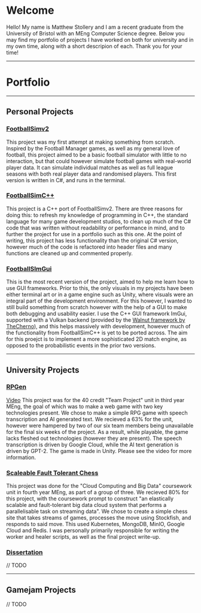 # Welcome

Hello! My name is Matthew Stollery and I am a recent graduate from the University of Bristol with an MEng Computer Science degree. Below you may find my portfolio of projects I have worked on both for university and in my own time, along with a short descripion of each. Thank you for your time!

---

# Portfolio
---

## Personal Projects

### [FootballSimv2](https://github.com/stollaz/FootballSimv2)
This project was my first attempt at making something from scratch. Inspired by the Football Manager games, as well as my general love of football, this project aimed to be a basic football simulator with little to no interaction, but that could however simulate football games with real-world player data. It can simulate individual matches as well as full league seasons with both real player data and randomised players. This first version is written in C#, and runs in the terminal.

### [FootballSimC++](https://github.com/stollaz/FootballSimCpp)
This project is a C++ port of FootballSimv2. There are three reasons for doing this: to refresh my knowledge of programming in C++, the standard language for many game development studios, to clean up much of the C# code that was written without readability or performance in mind, and to further the project for use in a portfolio such as this one. At the point of writing, this project has less functionality than the original C# version, however much of the code is refactored into header files and many functions are cleaned up and commented properly.

### [FootballSImGui](https://github.com/stollaz/FootballSImGUI)
This is the most recent version of the project, aimed to help me learn how to use GUI frameworks. Prior to this, the only visuals in my projects have been either terminal art or in a game engine such as Unity, where visuals were an integral part of the development environment. For this however, I wanted to still build something from scratch however with the help of a GUI to make both debugging and usability easier. I use the C++ GUI framework ImGui, supported with a Vulkan backend (provided by the [Walnut framework by TheCherno](https://github.com/TheCherno/Walnut/)), and this helps massively with development, however much of the functionality from FootballSimC++ is yet to be ported across. The aim for this proejct is to implement a more sophisticated 2D match engine, as opposed to the probabilistic events in the prior two versions.

---

## University Projects

### [RPGen](https://gitlab.com/bristolgamesproj/deepdungeonsndragons)
[Video](https://www.youtube.com/watch?v=VyuJAoaVRS8)
This project was for the 40 credit "Team Project" unit in third year MEng, the goal of which was to make a web game with two key technologies present. We chose to make a simple RPG game with speech transcription and AI generated text. We recieved a 63% for the unit, however were hampered by two of our six team members being unavailable for the final six weeks of the project. As a result, while playable, the game lacks fleshed out technologies (however they are present). The speech transcription is driven by Google Cloud, while the AI text generation is driven by GPT-2. The game is made in Unity. Please see the video for more information.

### [Scaleable Fault Tolerant Chess](https://github.com/ccdb-uob/CW21-29)
This project was done for the "Cloud Computing and Big Data" coursework unit in fourth year MEng, as part of a group of three. We recieved 80% for this project, with the coursework prompt to construct "an elastically scalable and fault-tolerant big data cloud system that performs a parallelisable task on streaming data". We chose to create a simple chess site that takes streams of games, processes the move using Stockfish, and responds to said move. This used Kubernetes, MongoDB, MinIO, Google Cloud and Redis. I was personally primarily responsible for writing the worker and healer scripts, as well as the final project write-up.

### [Dissertation](files/Dissertation_jo18163.pdf)

// TODO

---

## Gamejam Projects

// TODO
